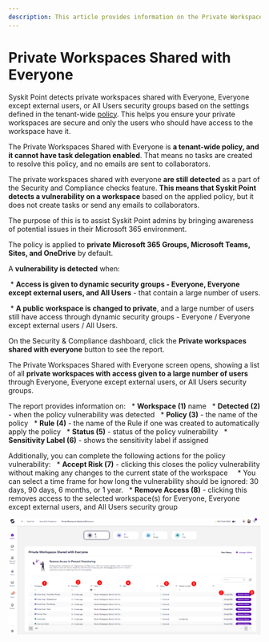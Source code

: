 ```yaml
---
description: This article provides information on the Private Workspaces Shared with Everyone report.
---
```


# Private Workspaces Shared with Everyone

Syskit Point detects private workspaces shared with Everyone, Everyone except external users, or All Users security groups based on the settings defined in the tenant-wide [policy](../automated-workflows/private-workspaces-shared-with-everyone-admin.md). This helps you ensure your private workspaces are secure and only the users who should have access to the workspace have it. 

The Private Workspaces Shared with Everyone is **a tenant-wide policy, and it cannot have task delegation enabled**. That means no tasks are created to resolve this policy, and no emails are sent to collaborators.

The private workspaces shared with everyone **are still detected** as a part of the Security and Compliance checks feature. **This means that Syskit Point detects a vulnerability on a workspace** based on the applied policy, but it does not create tasks or send any emails to collaborators. 

The purpose of this is to assist Syskit Point admins by
bringing awareness of potential issues in their Microsoft 365 environment. 

The policy is applied to **private Microsoft 365 Groups, Microsoft Teams, Sites, and OneDrive** by default. 

A **vulnerability is detected** when:

 * **Access is given to dynamic security groups - Everyone, Everyone except external users, and All Users** - that contain a large number of users. 

 * **A public workspace is changed to private**, and a large number of users still have access through dynamic security groups - Everyone / Everyone except external users / All Users.

On the Security & Compliance dashboard, click the **Private workspaces shared with everyone** button to see the report.

The Private Workspaces Shared with Everyone screen opens, showing a list of all **private workspaces with access given to a large number of users** through Everyone, Everyone except external users, or All Users security groups.

The report provides information on:
  * **Workspace (1)** name
  * **Detected (2)** - when the policy vulnerability was detected
  * **Policy (3)** - the name of the policy
  * **Rule (4)** - the name of the Rule if one was created to automatically apply the policy
  * **Status (5)** - status of the policy vulnerability
  * **Sensitivity Label (6)** - shows the sensitivity label if assigned

Additionally, you can complete the following actions for the policy vulnerability:
  * **Accept Risk (7)** - clicking this closes the policy vulnerability without making any changes to the current state of the workspace 
    * You can select a time frame for how long the vulnerability should be ignored: 30 days, 90 days, 6 months, or 1 year. 
  * **Remove Access (8)** - clicking this removes access to the selected workspace(s) for Everyone, Everyone except external users, and All Users security group

![Private Workspaces Shared with Everyone](../../.gitbook/assets/security-compliance-checks-private-workspaces-everyone.png)
